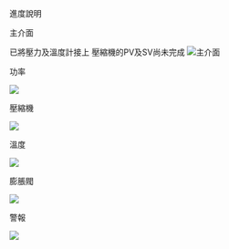 
進度說明

主介面

已將壓力及溫度計接上
壓縮機的PV及SV尚未完成
![主介面](https://media.discordapp.net/attachments/727145000575434802/1044114388723957780/image.png)

功率

![](https://cdn.discordapp.com/attachments/727145000575434802/1044140959081959444/image.png)

壓縮機

![](https://media.discordapp.net/attachments/727145000575434802/1044141472036966430/image.png)

溫度

![](https://media.discordapp.net/attachments/727145000575434802/1044141968294428693/image.png)

膨脹閥

![](https://media.discordapp.net/attachments/727145000575434802/1044142357022523432/image.png)

警報

![](https://media.discordapp.net/attachments/727145000575434802/1044142629841018921/image.png)
